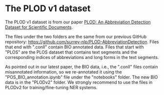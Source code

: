 # The PLOD v1 dataset

The PLOD v1 dataset is from our paper [PLOD: An Abbreviation Detection Dataset for Scientific Documents](https://aclanthology.org/2022.lrec-1.71/).


The files under the two folders are the same from our previous GitHub repository: https://github.com/surrey-nlp/PLOD-AbbreviationDetection. Files that end with ".conll" contain BIO annotated data. Files that start with "PLOS" are the PLOS dataset that contains text segments and the corresponding indices of abbreviations and long forms in the text segments. 

As pointed out in our latest paper, the BIO data, i.e., the ".conll" files contain misannotated information, so we re-annotated it using the "POS_BIO_annotation.ipynb" file under the "notebooks" folder. The new BIO data is in the "PLODv2" folder. We strongly recommend to use the files in PLODv2 for training/fine-tuning NER systems.